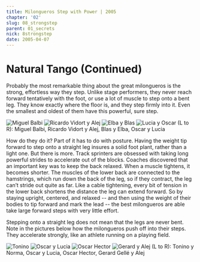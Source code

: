 ```yaml
---
title: Milongueros Step with Power | 2005
chapter: '02'
slug: 08_strongstep
parent: 01_secrets
nick: 8strongstep
date: 2005-04-07
---
```


# Natural Tango  (Continued)

Probably the most remarkable thing about the great milongueros is the strong, effortless way they step. Unlike stage performers, they never reach forward tentatively with the foot, or use a lot of muscle to step onto a bent leg. They know exactly where the floor is, and they step firmly into it. Even the smallest and oldest of them have this powerful, sure step.


![Miguel Balbi](/2_pics/8strongstep/image008.jpg)
![Ricardo Vidort y Alej](/2_pics/8strongstep/image023.jpg)
![Elba y Blas](/2_pics/8strongstep/image013.jpg)
![Lucia y Oscar](/2_pics/8strongstep/image024.jpg)
(L to R): Miguel Balbi, Ricardo Vidort y Alej, Blas y Elba, Oscar y Lucia


How do they do it? Part of it has to do with posture. Having the weight tip forward to step onto a straight leg insures a solid foot plant, rather than a light one. But there is more. Track sprinters are obsessed with taking long powerful strides to accelerate out of the blocks. Coaches discovered that an important key was to keep the back relaxed. When a muscle tightens, it becomes shorter. The muscles of the lower back are connected to the hamstrings, which run down the back of the leg, so if they contract, the leg can’t stride out quite as far. Like a cable tightening, every bit of tension in the lower back shortens the distance the leg can extend forward. So by staying upright, centered, and relaxed -- and then using the weight of their bodies to tip forward and mark the lead -- the best milongueros are able take large forward steps with very little effort.

Stepping onto a straight leg does not mean that the legs are never bent. Note in the pictures below how the milongueros push off into their steps. They accelerate strongly, like an athlete running on a playing field.


![Tonino](/2_pics/8strongstep/image014.jpg)
![Oscar y Lucia](/2_pics/8strongstep/image022.jpg)
![Oscar Hector](/2_pics/8strongstep/image012.jpg)
![Gerard y Alej](/2_pics/8strongstep/image011.jpg)
(L to R): Tonino y Norma, Oscar y Lucia, Oscar Hector, Gerard Gellé y Alej

